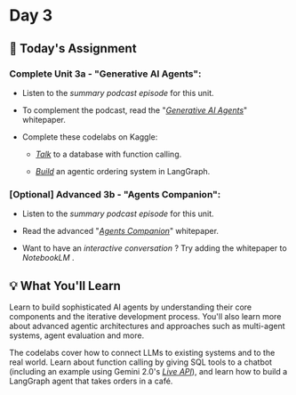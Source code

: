 # Day 3

## 🎒 Today's Assignment

### Complete Unit 3a - "Generative AI Agents":

- Listen to the *summary podcast episode* for this unit.

- To complement the podcast, read the "*[Generative AI Agents](./22365_19_Agents_v8.pdf)*" whitepaper. 

- Complete these codelabs on Kaggle:

    - *[Talk]()* to a database with function calling.
    
    - *[Build]()* an agentic ordering system in LangGraph.

### [Optional] Advanced 3b - "Agents Companion":

- Listen to the *summary podcast episode* for this unit.

- Read the advanced "*[Agents Companion](./Agents_Companion_v2%20(3).pdf)*" whitepaper.

- Want to have an *interactive conversation* ? Try adding the whitepaper to *NotebookLM* .

## 💡 What You'll Learn

Learn to build sophisticated AI agents by understanding their core components and the iterative development process. You'll also learn more about advanced agentic architectures and approaches such as multi-agent systems, agent evaluation and more.

The codelabs cover how to connect LLMs to existing systems and to the real world. Learn about function calling by giving SQL tools to a chatbot (including an example using Gemini 2.0's *[Live API](https://ai.google.dev/gemini-api/docs/live?hl=ko)*), and learn how to build a LangGraph agent that takes orders in a café.